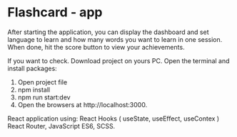 # Flashcard - app

After starting the application, you can display the dashboard and set language to learn and how many words you want to learn in one session. When done, hit the score button to view your achievements.

If you want to check. Download project on yours PC. Open the terminal and install packages:

1. Open project file
2. npm install
3. npm run start:dev
4. Open the browsers at http://localhost:3000.

React application using: React Hooks ( useState, useEffect, useContex ) React Router, JavaScript ES6, SCSS.